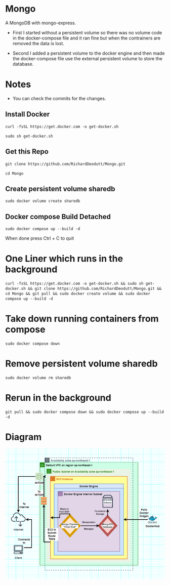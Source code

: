# Mongo

A MongoDB with mongo-express. 

- First I started without a persistent volume so there was no volume code in the docker-compose file and it ran fine but when the contrainers are removed the data is lost. 

- Second I added a persistent volume to the docker engine and then made the docker-compose file use the external persistent volume to store the database. 

# Notes

- You can check the commits for the changes. 

## Install Docker

```
curl -fsSL https://get.docker.com -o get-docker.sh
```

```
sudo sh get-docker.sh
```

## Get this Repo

```
git clone https://github.com/RichardDeodutt/Mongo.git
```

```
cd Mongo
```

## Create persistent volume sharedb

```
sudo docker volume create sharedb
```

## Docker compose Build Detached

```
sudo docker compose up --build -d
```

When done press Ctrl + C to quit

# One Liner which runs in the background

```
curl -fsSL https://get.docker.com -o get-docker.sh && sudo sh get-docker.sh && git clone https://github.com/RichardDeodutt/Mongo.git && cd Mongo && git pull && sudo docker create volume && sudo docker compose up --build -d
```

# Take down running containers from compose

```
sudo docker compose down
```

# Remove persistent volume sharedb

```
sudo docker volume rm sharedb
```

# Rerun in the background

```
git pull && sudo docker compose down && sudo docker compose up --build -d
```


# Diagram

<p align="center">
<a href="https://github.com/RichardDeodutt/Mongo/blob/main/images/Mongo.drawio.png"><img src="https://github.com/RichardDeodutt/Mongo/blob/main/images/Mongo.drawio.png" />
</p>